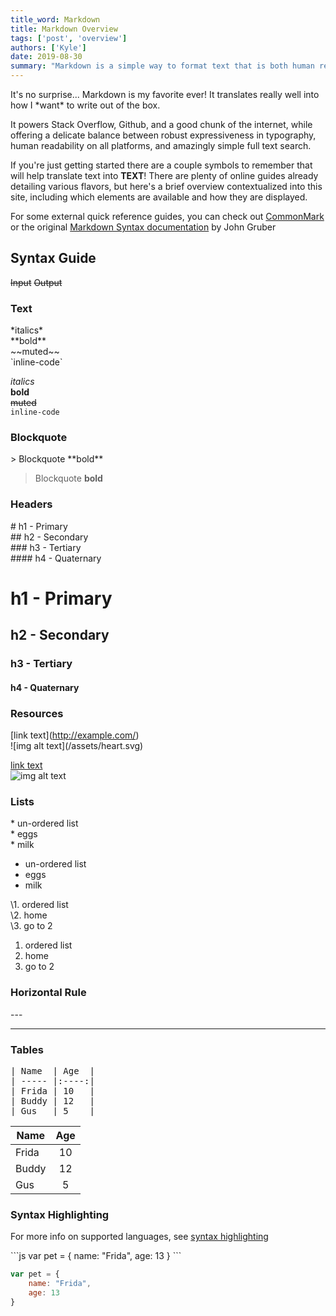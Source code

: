 ```yaml
---
title_word: Markdown
title: Markdown Overview
tags: ['post', 'overview']
authors: ['Kyle']
date: 2019-08-30
summary: "Markdown is a simple way to format text that is both human readable and can also be easily converted to a webpage"
---
```


It's no surprise... Markdown is my favorite ever! It translates really well into how I \*want\* to write out of the box.

It powers Stack Overflow, Github, and a good chunk of the internet, while offering a delicate balance between robust expressiveness in typography, human readability on all platforms, and amazingly simple full text search.

If you're just getting started there are a couple symbols to remember that will help translate text into **TEXT**!  There are plenty of online guides already detailing various flavors, but here's a brief overview contextualized into this site, including which elements are available and how they are displayed.

For some external quick reference guides, you can check out [CommonMark](https://commonmark.org/help/) or the original [Markdown Syntax documentation](https://daringfireball.net/projects/markdown/syntax) by John Gruber

## Syntax Guide

<div class="split">
    <span><s>Input</s></span>
    <span><s>Output</s></span>
</div>


### Text



<div class="split">
<span>

\*italics\*  
\*\*bold\*\*  
\~\~muted\~\~  
\`inline-code\`  

</span>
<span>

*italics*  
**bold**  
~~muted~~  
`inline-code`  

</span>
</div>


### Blockquote

<div class="split">
<span>

\> Blockquote \*\*bold\*\*

</span>
<span>

> Blockquote **bold**

</span>
</div>



### Headers

<div class="split">
<span>

\# h1 - Primary  
\## h2 - Secondary  
\### h3 - Tertiary  
\#### h4 - Quaternary  

</span>
<span>


# h1 - Primary

## h2 - Secondary

### h3 - Tertiary

#### h4 - Quaternary

</span>
</div>


### Resources

<div class="split">
<span>

\[link text\](http://example.com/)  
\![img alt text\](/assets/heart.svg)  

</span>
<span>

[link text](http://example.com/)  
![img alt text](/assets/heart.svg)  

</span>
</div>

### Lists

<div class="split">
<span>

\* un-ordered list  
\* eggs  
\* milk  

</span>
<span>


* un-ordered list
* eggs
* milk

</span>
</div>

<div class="split">
<span>

\1. ordered list  
\2. home  
\3. go to 2  


</span>
<span>


1. ordered list
2. home
3. go to 2

</span>
</div>



### Horizontal Rule

<div class="split">
<span>

\---

</span>
<span>

---

</span>
</div>


### Tables

<div class="split">
<span><pre>| Name  | Age  |
| ----- |:----:|
| Frida | 10   |
| Buddy | 12   |
| Gus   | 5    |
</pre></span>
<span>

| Name  | Age  |
| ----- |:----:|
| Frida | 10   |
| Buddy | 12   |
| Gus   | 5    |


</span>
</div>


### Syntax Highlighting

For more info on supported languages, see [syntax highlighting](/posts/syntax-highlighting/)

<div class="split">
<span>

\`\`\`js
var pet = {
    name: "Frida",
    age: 13
}
\`\`\`

</span>
<span>

```js
var pet = {
    name: "Frida",
    age: 13
}
```

</span>
</div>